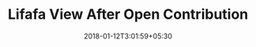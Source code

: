 ---
title: "Lifafa View After Open Contribution"
date: 2018-01-12T3:01:59+05:30
draft: false
url: 'create/lifafa-view-contribution-verified'
layout: lifafa-view-after-open-contribution

verified: true
occasionbg: true

---